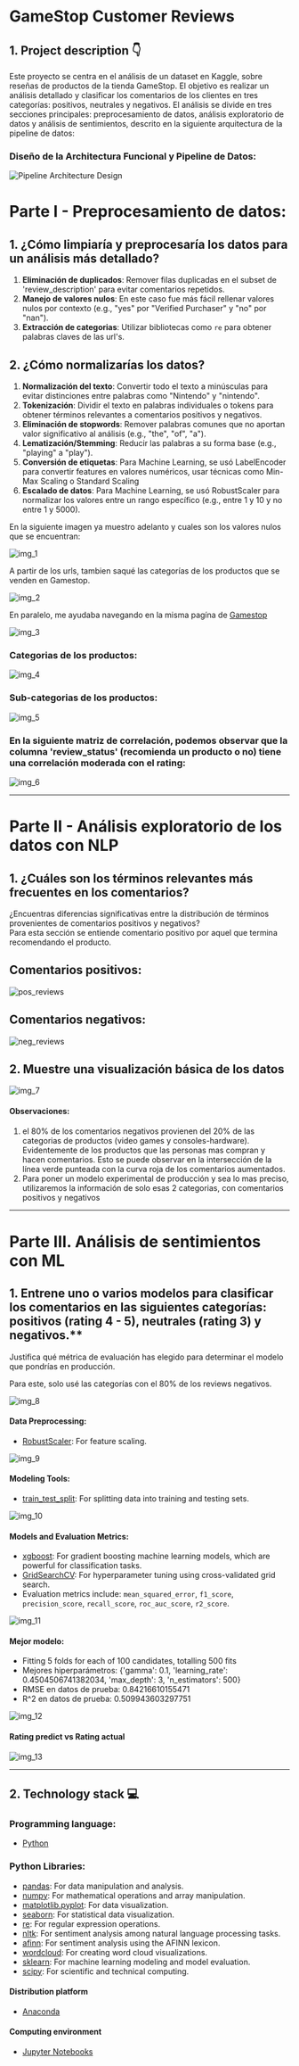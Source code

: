 # GameStop Customer Reviews

## 1. Project description 👇

Este proyecto se centra en el análisis de un dataset en Kaggle, sobre reseñas de productos de la tienda GameStop. El objetivo es realizar un análisis detallado y clasificar los comentarios de los clientes en tres categorías: positivos, neutrales y negativos. El análisis se divide en tres secciones principales: preprocesamiento de datos, análisis exploratorio de datos y análisis de sentimientos, descrito en la siguiente arquitectura de la pipeline de datos:

### Diseño de la Architectura Funcional y Pipeline de Datos:

![Pipeline Architecture Design](https://github.com/AndrewBavuels/GameStop-Reviews/blob/main/images/Pipeline%20Architecture%20Draft.png)

# Parte I - Preprocesamiento de datos:

## 1. ¿Cómo limpiaría y preprocesaría los datos para un análisis más detallado?

1. **Eliminación de duplicados**: Remover filas duplicadas en el subset de 'review_description' para evitar comentarios repetidos.
2. **Manejo de valores nulos**: En este caso fue más fácil rellenar valores nulos por contexto (e.g., "yes" por  "Verified Purchaser" y "no" por "nan").
3. **Extracción de categorias**: Utilizar bibliotecas como `re` para obtener palabras claves de las url's.

## 2. ¿Cómo normalizarías los datos?

1. **Normalización del texto**: Convertir todo el texto a minúsculas para evitar distinciones entre palabras como "Nintendo" y "nintendo".
2. **Tokenización**: Dividir el texto en palabras individuales o tokens para obtener términos relevantes a comentarios positivos y negativos.
3. **Eliminación de stopwords**: Remover palabras comunes que no aportan valor significativo al análisis (e.g., "the", "of", "a").
4. **Lematización/Stemming**: Reducir las palabras a su forma base (e.g., "playing" a "play").
5. **Conversión de etiquetas**: Para Machine Learning, se usó LabelEncoder para convertir features en valores numéricos, usar técnicas como Min-Max Scaling o Standard Scaling 
6. **Escalado de datos**: Para Machine Learning, se usó RobustScaler para normalizar los valores entre un rango específico (e.g., entre 1 y 10 y no entre 1 y 5000).

En la siguiente imagen ya muestro adelanto y cuales son los valores nulos que se encuentran:

![img_1](https://github.com/AndrewBavuels/GameStop-Reviews/blob/main/images/1.png)

A partir de los urls, tambien saqué las categorías de los productos que se venden en Gamestop.

![img_2](https://github.com/AndrewBavuels/GameStop-Reviews/blob/main/images/2.png)

En paralelo, me ayudaba navegando en la misma pagína de [Gamestop](https://www.gamestop.com/)

![img_3](https://github.com/AndrewBavuels/GameStop-Reviews/blob/main/images/3.png)

### Categorias de los productos:

![img_4](https://github.com/AndrewBavuels/GameStop-Reviews/blob/main/images/4.png)

### Sub-categorias de los productos:

![img_5](https://github.com/AndrewBavuels/GameStop-Reviews/blob/main/images/5.png)

### En la siguiente matriz de correlación, podemos observar que la columna 'review_status' (recomienda un producto o no) tiene una correlación moderada con el rating:

![img_6](https://github.com/AndrewBavuels/GameStop-Reviews/blob/main/images/6.png)

-------------------------------------------------------------------------------------------------------------------------------------------------------------

# Parte II - Análisis exploratorio de los datos con NLP

## 1. ¿Cuáles son los términos relevantes más frecuentes en los comentarios?  
   ¿Encuentras diferencias significativas entre la distribución de términos provenientes de comentarios positivos y negativos?  
   Para esta sección se entiende comentario positivo por aquel que termina recomendando el producto.

   ## Comentarios positivos:
   ![pos_reviews](https://github.com/AndrewBavuels/GameStop-Reviews/blob/main/images/positivos_wordcloud.png)

   ## Comentarios negativos:
   ![neg_reviews](https://github.com/AndrewBavuels/GameStop-Reviews/blob/main/images/negativos_wordcloud.png)

## 2. Muestre una visualización básica de los datos

![img_7](https://github.com/AndrewBavuels/GameStop-Reviews/blob/main/images/7.png)

#### Observaciones:

1. el 80% de los comentarios negativos provienen del 20% de las categorias de productos (video games y consoles-hardware). Evidentemente de los productos que las personas mas compran y hacen comentarios. Esto se puede observar en la intersección de la línea verde punteada con la curva roja de los comentarios aumentados.
2. Para poner un modelo experimental de producción y sea lo mas preciso, utilizaremos la información de solo esas 2 categorias, con comentarios positivos y negativos

-------------------------------------------------------------------------------------------------------------------------------------------------------------

# Parte III. Análisis de sentimientos con ML

## 1. Entrene uno o varios modelos para clasificar los comentarios en las siguientes categorías: positivos (rating 4 - 5), neutrales (rating 3) y negativos.**  
   Justifica qué métrica de evaluación has elegido para determinar el modelo que pondrías en producción.

Para este, solo usé las categorías con el 80% de los reviews negativos.

![img_8](https://github.com/AndrewBavuels/GameStop-Reviews/blob/main/images/8.png)

#### Data Preprocessing:
- [RobustScaler](https://scikit-learn.org/stable/modules/generated/sklearn.preprocessing.RobustScaler.html): For feature scaling.

![img_9](https://github.com/AndrewBavuels/GameStop-Reviews/blob/main/images/9.png)

#### Modeling Tools:
- [train_test_split](https://scikit-learn.org/stable/modules/generated/sklearn.model_selection.train_test_split.html): For splitting data into training and testing sets.

![img_10](https://github.com/AndrewBavuels/GameStop-Reviews/blob/main/images/10.png)

#### Models and Evaluation Metrics:
- [xgboost](https://xgboost.readthedocs.io/en/latest/): For gradient boosting machine learning models, which are powerful for classification tasks.
- [GridSearchCV](https://scikit-learn.org/stable/modules/generated/sklearn.model_selection.GridSearchCV.html): For hyperparameter tuning using cross-validated grid search.
- Evaluation metrics include: `mean_squared_error`, `f1_score`, `precision_score`, `recall_score`, `roc_auc_score`, `r2_score`.

![img_11](https://github.com/AndrewBavuels/GameStop-Reviews/blob/main/images/11.png)

#### Mejor modelo:

- Fitting 5 folds for each of 100 candidates, totalling 500 fits
- Mejores hiperparámetros: {'gamma': 0.1, 'learning_rate': 0.4504506741382034, 'max_depth': 3, 'n_estimators': 500}
- RMSE en datos de prueba: 0.84216610155471
- R^2 en datos de prueba: 0.509943603297751

![img_12](https://github.com/AndrewBavuels/GameStop-Reviews/blob/main/images/12.png)

#### Rating predict vs Rating actual
![img_13](https://github.com/AndrewBavuels/GameStop-Reviews/blob/main/images/13.png)

-------------------------------------------------------------------------------------------------------------------------------------------------------------

## **2. Technology stack 💻**

### Programming language:
- [Python](https://docs.python.org/3/)

### Python Libraries:
- [pandas](https://pandas.pydata.org/docs/reference/frame.html): For data manipulation and analysis.
- [numpy](https://numpy.org/doc/stable/): For mathematical operations and array manipulation.
- [matplotlib.pyplot](https://matplotlib.org/stable/contents.html): For data visualization.
- [seaborn](https://seaborn.pydata.org/): For statistical data visualization.
- [re](https://docs.python.org/3/library/re.html): For regular expression operations.
- [nltk](https://nltk.org/): For sentiment analysis among natural language processing tasks.
- [afinn](https://pypi.org/project/afinn/): For sentiment analysis using the AFINN lexicon.
- [wordcloud](https://github.com/amueller/word_cloud): For creating word cloud visualizations.
- [sklearn](https://scikit-learn.org/stable/): For machine learning modeling and model evaluation.
- [scipy](https://docs.scipy.org/doc/scipy-1.12.0/reference/generated/scipy.stats.skewnorm.html): For scientific and technical computing.

#### Distribution platform
- [Anaconda](https://www.anaconda.com/)

#### Computing environment
- [Jupyter Notebooks](https://jupyter.org/)



